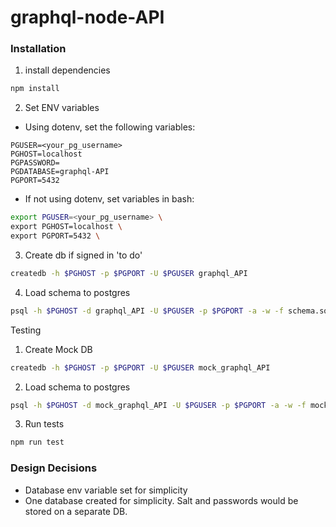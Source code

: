 # graphql-node-API

### Installation

1. install dependencies

```bash
npm install
```

2. Set ENV variables

- Using dotenv, set the following variables:

```
PGUSER=<your_pg_username>
PGHOST=localhost
PGPASSWORD=
PGDATABASE=graphql-API
PGPORT=5432
```

- If not using dotenv, set variables in bash:

```bash
export PGUSER=<your_pg_username> \
export PGHOST=localhost \
export PGPORT=5432 \
```

3. Create db if signed in 'to do'

```bash
createdb -h $PGHOST -p $PGPORT -U $PGUSER graphql_API
```

4. Load schema to postgres

```bash
psql -h $PGHOST -d graphql_API -U $PGUSER -p $PGPORT -a -w -f schema.sql
```

Testing

1. Create Mock DB

```bash
createdb -h $PGHOST -p $PGPORT -U $PGUSER mock_graphql_API
```

2. Load schema to postgres

```bash
psql -h $PGHOST -d mock_graphql_API -U $PGUSER -p $PGPORT -a -w -f mockSchema.sql
```

3. Run tests

```bash
npm run test
```

### Design Decisions

- Database env variable set for simplicity
- One database created for simplicity. Salt and passwords would be stored on a separate DB.
